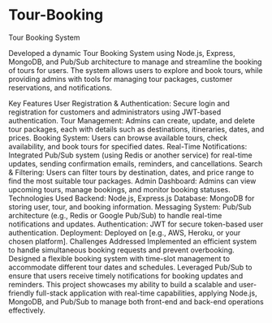 # Tour-Booking
Tour Booking System


Developed a dynamic Tour Booking System using Node.js, Express, MongoDB, and Pub/Sub architecture to manage and streamline the booking of tours for users. The system allows users to explore and book tours, while providing admins with tools for managing tour packages, customer reservations, and notifications.

Key Features
User Registration & Authentication: Secure login and registration for customers and administrators using JWT-based authentication.
Tour Management: Admins can create, update, and delete tour packages, each with details such as destinations, itineraries, dates, and prices.
Booking System: Users can browse available tours, check availability, and book tours for specified dates.
Real-Time Notifications: Integrated Pub/Sub system (using Redis or another service) for real-time updates, sending confirmation emails, reminders, and cancellations.
Search & Filtering: Users can filter tours by destination, dates, and price range to find the most suitable tour packages.
Admin Dashboard: Admins can view upcoming tours, manage bookings, and monitor booking statuses.
Technologies Used
Backend: Node.js, Express.js
Database: MongoDB for storing user, tour, and booking information.
Messaging System: Pub/Sub architecture (e.g., Redis or Google Pub/Sub) to handle real-time notifications and updates.
Authentication: JWT for secure token-based user authentication.
Deployment: Deployed on [e.g., AWS, Heroku, or your chosen platform].
Challenges Addressed
Implemented an efficient system to handle simultaneous booking requests and prevent overbooking.
Designed a flexible booking system with time-slot management to accommodate different tour dates and schedules.
Leveraged Pub/Sub to ensure that users receive timely notifications for booking updates and reminders.
This project showcases my ability to build a scalable and user-friendly full-stack application with real-time capabilities, applying Node.js, MongoDB, and Pub/Sub to manage both front-end and back-end operations effectively.


